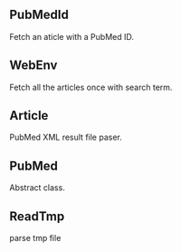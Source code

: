 
## PubMedId
Fetch an aticle with a PubMed ID.

## WebEnv
Fetch all the articles once with search term.

## Article
PubMed XML result file paser.

## PubMed
Abstract class.

## ReadTmp
parse tmp file